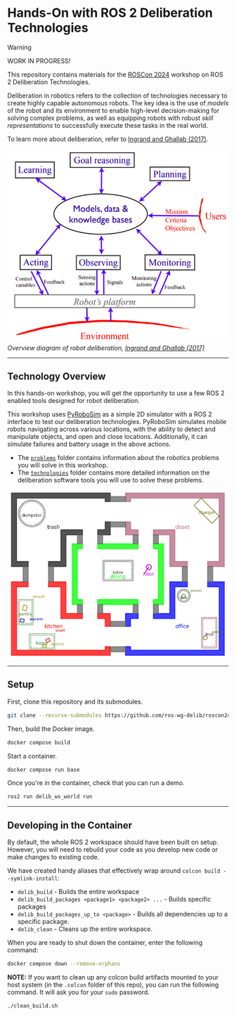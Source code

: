 # Hands-On with ROS 2 Deliberation Technologies

> [!WARNING]
> WORK IN PROGRESS!

This repository contains materials for the [ROSCon 2024](https://roscon.ros.org/2024/) workshop on ROS 2
Deliberation Technologies.

Deliberation in robotics refers to the collection of technologies necessary to create highly capable autonomous robots.
The key idea is the use of *models* of the robot and its environment to enable high-level decision-making for solving complex problems, as well as equipping robots with robust *skill representations* to successfully execute these tasks in the real world.

To learn more about deliberation, refer to [Ingrand and Ghallab (2017)](https://hal.science/hal-01137921).

![image](media/deliberation_ingrand_ghallab_2017.png)
*Overview diagram of robot deliberation, [Ingrand and Ghallab (2017)](https://hal.science/hal-01137921)*

---

## Technology Overview

In this hands-on workshop, you will get the opportunity to use a few ROS 2 enabled tools designed for robot deliberation.

This workshop uses [PyRoboSim](https://github.com/sea-bass/pyrobosim) as a simple 2D simulator with a ROS 2 interface to test our deliberation technologies.
PyRoboSim simulates mobile robots navigating across various locations, with the ability to detect and manipulate objects, and open and close locations.
Additionally, it can simulate failures and battery usage in the above actions.

* The [`problems`](./problems/README.md) folder contains information about the robotics problems you will solve in this workshop.
* The [`technologies`](./technologies/README.md) folder contains more detailed information on the deliberation software tools you will use to solve these problems.

![image](media/pyrobosim_world.png)

---

## Setup

First, clone this repository and its submodules.

```bash
git clone --recurse-submodules https://github.com/ros-wg-delib/roscon24-workshop.git
```

Then, build the Docker image.

```bash
docker compose build
```

Start a container.

```bash
docker compose run base
```

Once you're in the container, check that you can run a demo.

```bash
ros2 run delib_ws_world run
```

---

## Developing in the Container

By default, the whole ROS 2 workspace should have been built on setup.
However, you will need to rebuild your code as you develop new code or make changes to existing code.

We have created handy aliases that effectively wrap around `colcon build --symlink-install`:

* `delib_build` - Builds the entire workspace
* `delib_build_packages <package1> <package2> ...` - Builds specific packages
* `delib_build_packages_up_to <package>` - Builds all dependencies up to a specific package.
* `delib_clean` - Cleans up the entire workspace.

When you are ready to shut down the container, enter the following command:

```bash
docker compose down --remove-orphans
```

**NOTE:** If you want to clean up any colcon build artifacts mounted to your host system (in the `.colcon` folder of this repo), you can run the following command.
It will ask you for your `sudo` password.

```bash
./clean_build.sh
```
